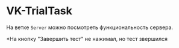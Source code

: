 # VK-TrialTask

На ветке `Server` можно посмотреть функциональность сервера.


*На кнопку "Завершить тест" не нажимал, но тест звершился
